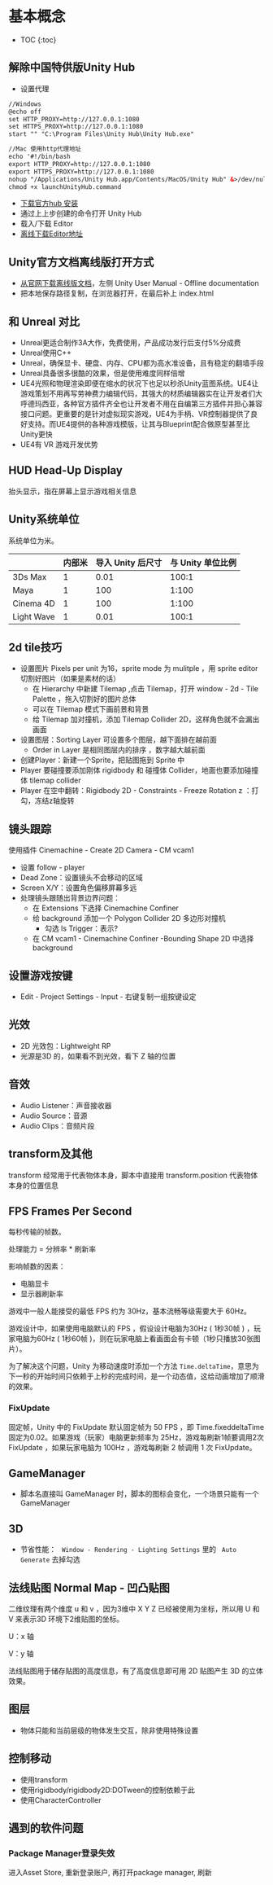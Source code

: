 # 基本概念

* TOC
{:toc}
## 解除中国特供版Unity Hub

- 设置代理

```xml
//Windows
@echo off
set HTTP_PROXY=http://127.0.0.1:1080
set HTTPS_PROXY=http://127.0.0.1:1080
start "" "C:\Program Files\Unity Hub\Unity Hub.exe"

//Mac 使用http代理地址
echo '#!/bin/bash
export HTTP_PROXY=http://127.0.0.1:1080 
export HTTPS_PROXY=http://127.0.0.1:1080
nohup "/Applications/Unity Hub.app/Contents/MacOS/Unity Hub" &>/dev/null &' > launchUnityHub.command
chmod +x launchUnityHub.command
```

- [下载官方hub 安装](https://unity3d.com/get-unity/download)
- 通过上上步创建的命令打开 Unity Hub
- 载入/下载 Editor
- [离线下载Editor地址](https://unity3d.com/unity/qa/lts-releases)

## Unity官方文档离线版打开方式

- [从官网下载离线版文档](https://docs.unity3d.com/Manual/UnityManual.html)，左侧 Unity User Manual - Offline documentation
- 把本地保存路径复制，在浏览器打开，在最后补上 index.html

## 和 Unreal 对比

- Unreal更适合制作3A大作，免费使用，产品成功发行后支付5%分成费
- Unreal使用C++
- Unreal，确保显卡、硬盘、内存、CPU都为高水准设备，且有稳定的翻墙手段
- Unreal具备很多很酷的效果，但是使用难度同样倍增
- UE4光照和物理渲染即便在缩水的状况下也足以秒杀Unity蓝图系统。UE4让游戏策划不用再写劳神费力编辑代码，其强大的材质编辑器实在让开发者们大呼德玛西亚，各种官方插件齐全也让开发者不用在自编第三方插件并担心兼容接口问题。更重要的是针对虚拟现实游戏，UE4为手柄、VR控制器提供了良好支持。而UE4提供的各种游戏模版，让其与Blueprint配合做原型甚至比Unity更快
- UE4有 VR 游戏开发优势

## HUD Head-Up Display

抬头显示，指在屏幕上显示游戏相关信息

## Unity系统单位

系统单位为米。

|            | 内部米 | 导入 Unity 后尺寸 | 与 Unity 单位比例 |
| ---------- | ------ | ----------------- | ----------------- |
| 3Ds Max    | 1      | 0.01              | 100:1             |
| Maya       | 1      | 100               | 1:100             |
| Cinema 4D  | 1      | 100               | 1:100             |
| Light Wave | 1      | 0.01              | 100:1             |



## 2d tile技巧

- 设置图片 Pixels per unit 为16，sprite mode 为 mulitple ，用 sprite editor 切割好图片（如果是素材的话）
  - 在 Hierarchy 中新建 Tilemap ,点击 Tilemap，打开 window - 2d - Tile Palette ，拖入切割好的图片总体
  - 可以在 Tilemap 模式下画前景和背景
  - 给 Tilemap 加对撞机，添加 Tilemap Collider 2D，这样角色就不会漏出画面
- 设置图层：Sorting Layer 可设置多个图层，越下面排在越前面
  - Order in Layer 是相同图层内的排序 ，数字越大越前面
- 创建Player：新建一个Sprite，把贴图拖到 Sprite 中
- Player 要碰撞要添加刚体 rigidbody 和 碰撞体 Collider，地面也要添加碰撞体 tilemap collider
- Player 在空中翻转：Rigidbody 2D - Constraints - Freeze Rotation z ：打勾，冻结z轴旋转

## 镜头跟踪

使用插件 Cinemachine - Create 2D Camera - CM vcam1

- 设置 follow - player
- Dead Zone：设置镜头不会移动的区域
- Screen X/Y：设置角色偏移屏幕多远
- 处理镜头跟随出背景边界问题：
  - 在 Extensions 下选择 Cinemachine Confiner
  - 给 background 添加一个 Polygon Collider 2D 多边形对撞机
    - 勾选 Is Trigger：表示?
  - 在 CM vcam1 - Cinemachine Confiner -Bounding Shape 2D 中选择 background

## 设置游戏按键

- Edit -  Project Settings - Input - 右键复制一组按键设定

## 光效

- 2D 光效包：Lightweight RP
- 光源是3D 的，如果看不到光效，看下 Z 轴的位置

## 音效

- Audio Listener：声音接收器
- Audio Source：音源
- Audio Clips：音频片段

## transform及其他

transform 经常用于代表物体本身，脚本中直接用 transform.position 代表物体本身的位置信息

## FPS Frames Per Second

每秒传输的帧数。

处理能力 = 分辨率 * 刷新率

影响帧数的因素：

- 电脑显卡
- 显示器刷新率

游戏中一般人能接受的最低 FPS 约为 30Hz，基本流畅等级需要大于 60Hz。

游戏设计中，如果使用电脑默认的 FPS ，假设设计电脑为30Hz ( 1秒30帧 ) ，玩家电脑为60Hz ( 1秒60帧 )，则在玩家电脑上看画面会有卡顿（1秒只播放30张图片）。

为了解决这个问题，Unity 为移动速度时添加一个方法 `Time.deltaTime`，意思为下一秒的开始时间只依赖于上秒的完成时间，是一个动态值，这给动画增加了顺滑的效果。

### FixUpdate

固定帧，Unity 中的 FixUpdate 默认固定帧为 50 FPS ，即 Time.fixeddeltaTime 固定为0.02。如果游戏（玩家）电脑更新频率为 25Hz，游戏每刷新1帧要调用2次 FixUpdate ，如果玩家电脑为 100Hz ，游戏每刷新 2 帧调用 1 次 FixUpdate。

## GameManager

- 脚本名直接叫 GameManager 时，脚本的图标会变化，一个场景只能有一个 GameManager

## 3D

- 节省性能： ` Window - Rendering - Lighting Settings` 里的 ` Auto Generate` 去掉勾选

## 法线贴图 Normal Map - 凹凸贴图

二维纹理有两个维度 u 和 v ，因为3维中 X Y Z 已经被使用为坐标，所以用 U 和 V 来表示3D 环境下2维贴图的坐标。

U：x 轴

V：y 轴

法线贴图用于储存贴图的高度信息，有了高度信息即可用 2D 贴图产生 3D 的立体效果。 

## 图层

- 物体只能和当前层级的物体发生交互，除非使用特殊设置

## 控制移动

- 使用transform
- 使用rigidbody/rigidbody2D:DOTween的控制依赖于此
- 使用CharacterController

## 遇到的软件问题

### Package Manager登录失效

进入Asset Store, 重新登录账户, 再打开package manager, 刷新